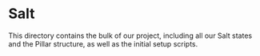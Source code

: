 # Salt

This directory contains the bulk of our project, including all our Salt states and the Pillar structure, as well as the initial setup scripts.
